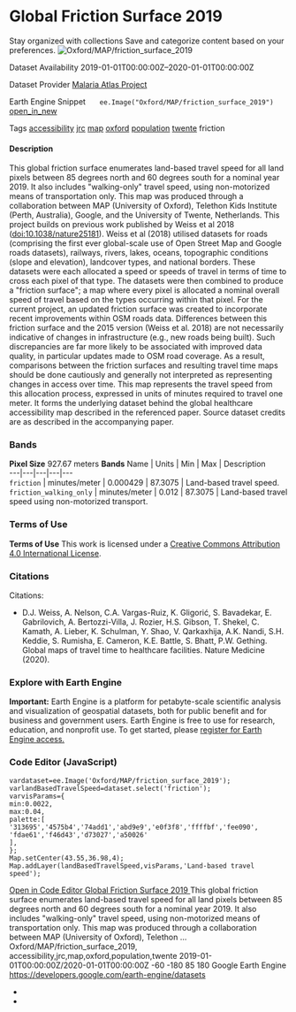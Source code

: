  
#  Global Friction Surface 2019 
Stay organized with collections  Save and categorize content based on your preferences. 
![Oxford/MAP/friction_surface_2019](https://developers.google.com/earth-engine/datasets/images/Oxford/Oxford_MAP_friction_surface_2019_sample.png) 

Dataset Availability
    2019-01-01T00:00:00Z–2020-01-01T00:00:00Z 

Dataset Provider
     [ Malaria Atlas Project ](https://malariaatlas.org/research-project/accessibility-to-cities/) 

Earth Engine Snippet
     `    ee.Image("Oxford/MAP/friction_surface_2019")   ` [ open_in_new ](https://code.earthengine.google.com/?scriptPath=Examples:Datasets/Oxford/Oxford_MAP_friction_surface_2019) 

Tags
     [accessibility](https://developers.google.com/earth-engine/datasets/tags/accessibility) [jrc](https://developers.google.com/earth-engine/datasets/tags/jrc) [map](https://developers.google.com/earth-engine/datasets/tags/map) [oxford](https://developers.google.com/earth-engine/datasets/tags/oxford) [population](https://developers.google.com/earth-engine/datasets/tags/population) [twente](https://developers.google.com/earth-engine/datasets/tags/twente)
friction
#### Description
This global friction surface enumerates land-based travel speed for all land pixels between 85 degrees north and 60 degrees south for a nominal year 2019. It also includes "walking-only" travel speed, using non-motorized means of transportation only. This map was produced through a collaboration between MAP (University of Oxford), Telethon Kids Institute (Perth, Australia), Google, and the University of Twente, Netherlands. This project builds on previous work published by Weiss et al 2018 ([doi:10.1038/nature25181](https://doi.org/10.1038/nature25181)). Weiss et al (2018) utilised datasets for roads (comprising the first ever global-scale use of Open Street Map and Google roads datasets), railways, rivers, lakes, oceans, topographic conditions (slope and elevation), landcover types, and national borders. These datasets were each allocated a speed or speeds of travel in terms of time to cross each pixel of that type. The datasets were then combined to produce a "friction surface"; a map where every pixel is allocated a nominal overall speed of travel based on the types occurring within that pixel. For the current project, an updated friction surface was created to incorporate recent improvements within OSM roads data. Differences between this friction surface and the 2015 version (Weiss et al. 2018) are not necessarily indicative of changes in infrastructure (e.g., new roads being built). Such discrepancies are far more likely to be associated with improved data quality, in particular updates made to OSM road coverage. As a result, comparisons between the friction surfaces and resulting travel time maps should be done cautiously and generally not interpreted as representing changes in access over time. This map represents the travel speed from this allocation process, expressed in units of minutes required to travel one meter. It forms the underlying dataset behind the global healthcare accessibility map described in the referenced paper.
Source dataset credits are as described in the accompanying paper.
### Bands
**Pixel Size** 927.67 meters 
**Bands**
Name | Units | Min | Max | Description  
---|---|---|---|---  
`friction` | minutes/meter |  0.000429  |  87.3075  | Land-based travel speed.  
`friction_walking_only` | minutes/meter |  0.012  |  87.3075  | Land-based travel speed using non-motorized transport.  
### Terms of Use
**Terms of Use**
This work is licensed under a [Creative Commons Attribution 4.0 International License](https://creativecommons.org/licenses/by/4.0/).
### Citations
Citations:
  * D.J. Weiss, A. Nelson, C.A. Vargas-Ruiz, K. Gligorić, S. Bavadekar, E. Gabrilovich, A. Bertozzi-Villa, J. Rozier, H.S. Gibson, T. Shekel, C. Kamath, A. Lieber, K. Schulman, Y. Shao, V. Qarkaxhija, A.K. Nandi, S.H. Keddie, S. Rumisha, E. Cameron, K.E. Battle, S. Bhatt, P.W. Gething. Global maps of travel time to healthcare facilities. Nature Medicine (2020).


### Explore with Earth Engine
**Important:** Earth Engine is a platform for petabyte-scale scientific analysis and visualization of geospatial datasets, both for public benefit and for business and government users. Earth Engine is free to use for research, education, and nonprofit use. To get started, please [register for Earth Engine access.](https://console.cloud.google.com/earth-engine)
### Code Editor (JavaScript)
```
vardataset=ee.Image('Oxford/MAP/friction_surface_2019');
varlandBasedTravelSpeed=dataset.select('friction');
varvisParams={
min:0.0022,
max:0.04,
palette:[
'313695','4575b4','74add1','abd9e9','e0f3f8','ffffbf','fee090',
'fdae61','f46d43','d73027','a50026'
],
};
Map.setCenter(43.55,36.98,4);
Map.addLayer(landBasedTravelSpeed,visParams,'Land-based travel speed');
```
[ Open in Code Editor ](https://code.earthengine.google.com/?scriptPath=Examples:Datasets/Oxford/Oxford_MAP_friction_surface_2019)
[ Global Friction Surface 2019 ](https://developers.google.com/earth-engine/datasets/catalog/Oxford_MAP_friction_surface_2019)
This global friction surface enumerates land-based travel speed for all land pixels between 85 degrees north and 60 degrees south for a nominal year 2019. It also includes "walking-only" travel speed, using non-motorized means of transportation only. This map was produced through a collaboration between MAP (University of Oxford), Telethon …
Oxford/MAP/friction_surface_2019, accessibility,jrc,map,oxford,population,twente 
2019-01-01T00:00:00Z/2020-01-01T00:00:00Z
-60 -180 85 180 
Google Earth Engine
https://developers.google.com/earth-engine/datasets
  * [ ](https://doi.org/https://malariaatlas.org/research-project/accessibility-to-cities/)
  * [ ](https://doi.org/https://developers.google.com/earth-engine/datasets/catalog/Oxford_MAP_friction_surface_2019)


